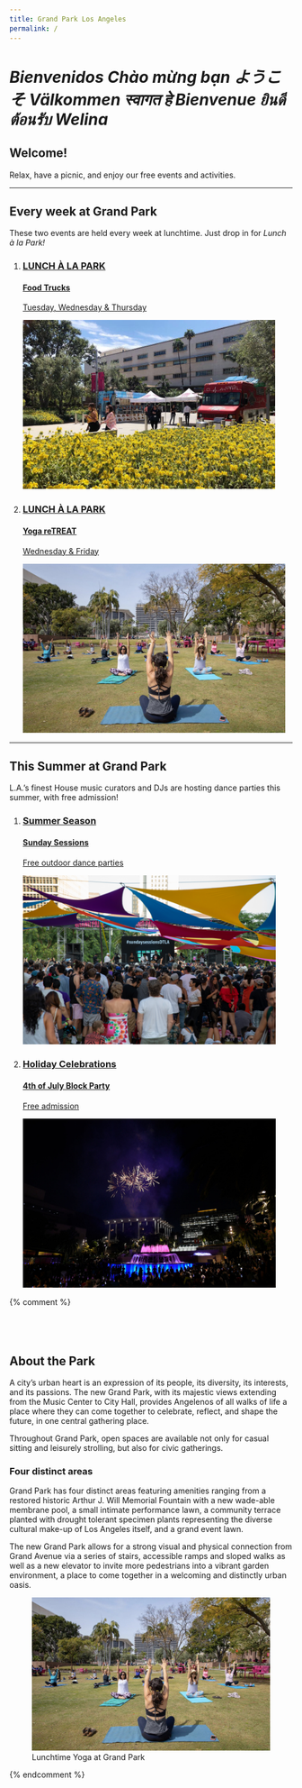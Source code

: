 ```yaml
---
title: Grand Park Los Angeles
permalink: /
---
```


<style>
:root {
  --primary-color: var(--pink);
  --secondary-color: var(--yellow);
}
</style>

<!--
<div class="featured-event">
  <a href="https://july4.grandparkla.org/">
    <div>
      <h3>2019 / Summer Season</h3>
      <h4><img src="/uploads/july4.svg" height="300" alt="4th of July Block Party" /></h4>
      <p>free admission holiday celebration</p>
    </div>
    <img src="/uploads/july4.jpg" height="300" alt="" />
  </a>
</div>
-->

<!--
Things <span class="avoid-break">to Do</span>
=============================================

Lunchtime activities, summer dance sessions, free admission holiday celebrations, and more!
-->

<h1 class="welcome">
  <em>Bienvenidos</em>
  <em>Chào mừng bạn</em>
  <em>ようこそ</em>
  <!-- <em>Herzlich willkommen</em> -->
  <em>Välkommen</em>
  <em>स्वागत हे</em>
  <em>Bienvenue</em>
  <em>ยินดีต้อนรับ</em>
  <em>Welina</em>
</h1>

<div></div>

## Welcome!

Relax, have a picnic, and enjoy our free events and activities.

* * *

## Every week <span class="avoid-break">at Grand Park</span>

These two events are held every week at lunchtime. Just drop in for _Lunch à la Park!_

<ol class="event-list" style="grid-template-columns: 1fr 1fr;">
  <li>
    <a href="/food-trucks/">
      <div>
        <h3>LUNCH À LA PARK</h3>
        <h4>Food Trucks</h4>
        <!--
        <p>Today from <time datetime="11:00">11 a.m.</time> to <time datetime="14:00">2 p.m.</time></p>
        -->
        <p>
          Tuesday, Wednesday &amp; Thursday
          <!--<br />June 11–13<br /><time datetime="11:00">11 a.m.</time> to <time datetime="14:00">2 p.m.</time>-->
        </p>
      </div>
      <img src="/uploads/food-truck.jpg" height="300" alt="" />
    </a>
  </li>
  <li>
    <a href="/yoga/">
      <div>
        <h3>LUNCH À LA PARK</h3>
        <h4>Yoga reTREAT</h4>
        <!--
        <p>Today from <time datetime="12:15">12:15 p.m.</time> to <time datetime="13:00">1:00 p.m.</time></p>
        -->
        <p>
          Wednesday &amp; Friday
          <!--
          <br />June 12 &amp; 14<br /><time datetime="12:15">12:15 p.m.</time> to <time datetime="13:00">1:00 p.m.</time>
          -->
        </p>
      </div>
      <img src="/uploads/yoga.jpg" height="300" alt="" />
    </a>
  </li>
  <!--
  <li>
    <a href="/spring-concerts/">
      <div>
        <h3>LUNCH À LA PARK</h3>
        <h4>Spring Concerts</h4>
        <p>Thursday</p>
      </div>
      <img src="/uploads/spring-concerts.jpg" height="300" alt="" />
    </a>
  </li>
  -->
</ol>

* * *

## This Summer at <span class="avoid-break">Grand Park</span>

L.A.’s finest House music curators and DJs are hosting dance parties this summer, <span class="avoid-break">with free admission!</span>

<ol class="event-list">
  <li>
    <a href="/sunday-sessions/">
      <div>
        <h3>Summer Season</h3>
        <h4>Sunday Sessions</h4>
        <p>Free outdoor dance parties</p>
      </div>
      <img src="/uploads/sunday-sessions.jpg" height="300" alt="" />
    </a>
  </li>
  <li>
    <a href="https://july4.grandparkla.org/">
      <div>
        <h3>Holiday Celebrations</h3>
        <h4>4th of July Block Party</h4>
        <p>Free admission</p>
      </div>
      <img src="/uploads/july4.jpg" height="300" alt="" />
    </a>
  </li>
</ol>

{% comment %}
<div style="margin-top: 6em;"></div>

## About the Park

A city’s urban heart is an expression of its people, its diversity, its interests, and its passions. The new Grand Park, with its majestic views extending from the Music Center to City Hall,  provides Angelenos of all walks of life a place where they can come together to celebrate, reflect, and shape the future, in one central gathering place.

Throughout Grand Park, open spaces are available not only for casual sitting and leisurely strolling, but also for civic gatherings.

### Four distinct areas

Grand Park has four distinct areas featuring amenities ranging from a restored historic Arthur J. Will Memorial Fountain with a new wade-able membrane pool, a small intimate performance lawn, a community terrace planted with drought tolerant specimen plants representing the diverse cultural make-up of Los Angeles itself, and a grand event lawn.


<!-- <blockquote>
  <p>Grand Park is my favorite lunch place.</p>
  <caption>–Justice Stanley Mosk</caption>
</blockquote> -->

The new Grand Park allows for a strong visual and physical connection from Grand Avenue via a series of stairs, accessible ramps and sloped walks as well as a new elevator to invite more pedestrians into a vibrant garden environment, a place to come together in a welcoming and distinctly urban oasis.


<figure>
  <img src="/uploads/yoga.jpg" alt="" />
  <figcaption>Lunchtime Yoga at Grand Park</figcaption>
</figure>
{% endcomment %}

